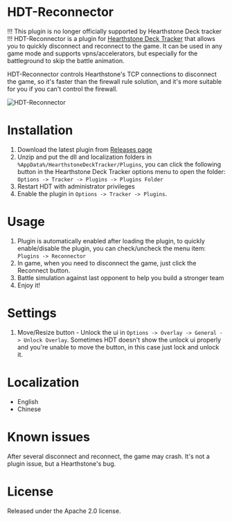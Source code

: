 # HDT-Reconnector
!!! This plugin is no longer officially supported by Hearthstone Deck tracker !!!
HDT-Reconnector is a plugin for [Hearthstone Deck Tracker](https://github.com/HearthSim/Hearthstone-Deck-Tracker) that allows you to quickly disconnect and reconnect to the game. It can be used in any game mode and supports vpns/accelerators, but especially for the battleground to skip the battle animation.  
 
HDT-Reconnector controls Hearthstone's TCP connections to disconnect the game, so it's faster than the firewall rule solution, and it's more suitable for you if you can't control the firewall.

![HDT-Reconnector](images/sample.png?raw=true)

# Installation
1. Download the latest plugin from [Releases page](https://github.com/hizenzen/HSReconnect/releases/tag/Download)
2. Unzip and put the dll and localization folders in `%AppData%/HearthstoneDeckTracker/Plugins`,  you can click the following button in the Hearthstone Deck Tracker options menu to open the folder: `Options -> Tracker -> Plugins -> Plugins Folder`
3. Restart HDT with administrator privileges
4. Enable the plugin in `Options -> Tracker -> Plugins`.

# Usage

1. Plugin is automatically enabled after loading the plugin, to quickly enable/disable the plugin, you can check/uncheck the menu item: `Plugins -> Reconnector`
2. In game, when you need to disconnect the game, just click the Reconnect button.
3. Battle simulation against last opponent to help you build a stronger team
4. Enjoy it!

# Settings
1. Move/Resize button - Unlock the ui in `Options -> Overlay -> General -> Unlock Overlay`. Sometimes HDT doesn't show the unlock ui properly and you're unable to move the button, in this case just lock and unlock it.

# Localization 
- English
- Chinese

# Known issues
After several disconnect and reconnect, the game may crash. It's not a plugin issue, but a Hearthstone's bug.

# License
Released under the Apache 2.0 license.
